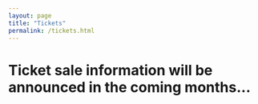 ```yaml
---
layout: page
title: "Tickets"
permalink: /tickets.html
--- 
```


# Ticket sale information will be announced in the coming months...
